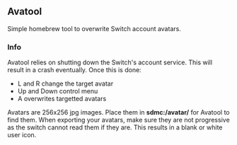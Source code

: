 ## Avatool
Simple homebrew tool to overwrite Switch account avatars.

### Info
Avatool relies on shutting down the Switch's account service. This will result in a crash eventually. Once this is done:
* L and R change the target avatar
* Up and Down control menu
* A overwrites targetted avatars
	
Avatars are 256x256 jpg images. Place them in **sdmc:/avatar/** for Avatool to find them. When exporting your avatars, make sure they are not progressive as the switch cannot read them if they are. This results in a blank or white user icon.